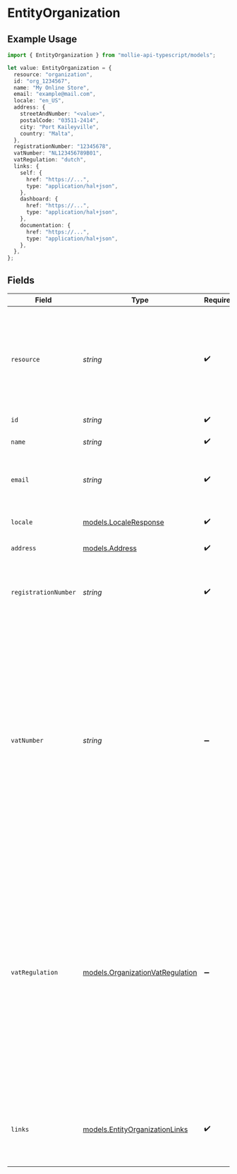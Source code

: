 # EntityOrganization

## Example Usage

```typescript
import { EntityOrganization } from "mollie-api-typescript/models";

let value: EntityOrganization = {
  resource: "organization",
  id: "org_1234567",
  name: "My Online Store",
  email: "example@mail.com",
  locale: "en_US",
  address: {
    streetAndNumber: "<value>",
    postalCode: "03511-2414",
    city: "Port Kaileyville",
    country: "Malta",
  },
  registrationNumber: "12345678",
  vatNumber: "NL123456789B01",
  vatRegulation: "dutch",
  links: {
    self: {
      href: "https://...",
      type: "application/hal+json",
    },
    dashboard: {
      href: "https://...",
      type: "application/hal+json",
    },
    documentation: {
      href: "https://...",
      type: "application/hal+json",
    },
  },
};
```

## Fields

| Field                                                                                                                                                                                                                                             | Type                                                                                                                                                                                                                                              | Required                                                                                                                                                                                                                                          | Description                                                                                                                                                                                                                                       | Example                                                                                                                                                                                                                                           |
| ------------------------------------------------------------------------------------------------------------------------------------------------------------------------------------------------------------------------------------------------- | ------------------------------------------------------------------------------------------------------------------------------------------------------------------------------------------------------------------------------------------------- | ------------------------------------------------------------------------------------------------------------------------------------------------------------------------------------------------------------------------------------------------- | ------------------------------------------------------------------------------------------------------------------------------------------------------------------------------------------------------------------------------------------------- | ------------------------------------------------------------------------------------------------------------------------------------------------------------------------------------------------------------------------------------------------- |
| `resource`                                                                                                                                                                                                                                        | *string*                                                                                                                                                                                                                                          | :heavy_check_mark:                                                                                                                                                                                                                                | Indicates the response contains an organization object. Will always contain the string `organization` for this<br/>resource type.                                                                                                                 | organization                                                                                                                                                                                                                                      |
| `id`                                                                                                                                                                                                                                              | *string*                                                                                                                                                                                                                                          | :heavy_check_mark:                                                                                                                                                                                                                                | N/A                                                                                                                                                                                                                                               | org_1234567                                                                                                                                                                                                                                       |
| `name`                                                                                                                                                                                                                                            | *string*                                                                                                                                                                                                                                          | :heavy_check_mark:                                                                                                                                                                                                                                | The name of the organization.                                                                                                                                                                                                                     | My Online Store                                                                                                                                                                                                                                   |
| `email`                                                                                                                                                                                                                                           | *string*                                                                                                                                                                                                                                          | :heavy_check_mark:                                                                                                                                                                                                                                | The email address associated with the organization.                                                                                                                                                                                               | example@mail.com                                                                                                                                                                                                                                  |
| `locale`                                                                                                                                                                                                                                          | [models.LocaleResponse](../models/localeresponse.md)                                                                                                                                                                                              | :heavy_check_mark:                                                                                                                                                                                                                                | Allows you to preset the language to be used.                                                                                                                                                                                                     | en_US                                                                                                                                                                                                                                             |
| `address`                                                                                                                                                                                                                                         | [models.Address](../models/address.md)                                                                                                                                                                                                            | :heavy_check_mark:                                                                                                                                                                                                                                | N/A                                                                                                                                                                                                                                               |                                                                                                                                                                                                                                                   |
| `registrationNumber`                                                                                                                                                                                                                              | *string*                                                                                                                                                                                                                                          | :heavy_check_mark:                                                                                                                                                                                                                                | The registration number of the organization at their local chamber of commerce.                                                                                                                                                                   | 12345678                                                                                                                                                                                                                                          |
| `vatNumber`                                                                                                                                                                                                                                       | *string*                                                                                                                                                                                                                                          | :heavy_minus_sign:                                                                                                                                                                                                                                | The VAT number of the organization, if based in the European Union or in The United Kingdom. VAT numbers are<br/>verified against the international registry *VIES*.<br/><br/>The field is not present for merchants residing in other countries. | NL123456789B01                                                                                                                                                                                                                                    |
| `vatRegulation`                                                                                                                                                                                                                                   | [models.OrganizationVatRegulation](../models/organizationvatregulation.md)                                                                                                                                                                        | :heavy_minus_sign:                                                                                                                                                                                                                                | Mollie applies Dutch VAT for merchants based in The Netherlands, British VAT for merchants based in The United<br/>Kingdom, and shifted VAT for merchants in the European Union.<br/><br/>The field is not present for merchants residing in other countries. | dutch                                                                                                                                                                                                                                             |
| `links`                                                                                                                                                                                                                                           | [models.EntityOrganizationLinks](../models/entityorganizationlinks.md)                                                                                                                                                                            | :heavy_check_mark:                                                                                                                                                                                                                                | An object with several relevant URLs. Every URL object will contain an `href` and a `type` field.                                                                                                                                                 |                                                                                                                                                                                                                                                   |